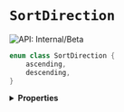 # `SortDirection`


![API: Internal/Beta](https://img.shields.io/static/v1?label=API&message=Internal/Beta&color=red&style=flat-square)



```kotlin
enum class SortDirection {
    ascending,
    descending,
}
```

<details>
<summary>
<b>Properties</b>
</summary>

<details>
<summary>
<code>ascending</code>
</summary>





</details>

<details>
<summary>
<code>descending</code>
</summary>





</details>



</details>

